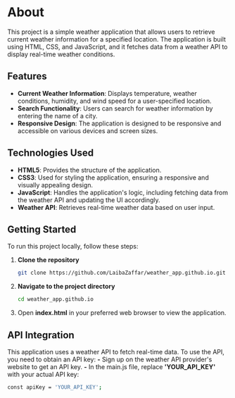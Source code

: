 # About

This project is a simple weather application that allows users to retrieve current weather information for a specified location. The application is built using HTML, CSS, and JavaScript, and it fetches data from a weather API to display real-time weather conditions.

## Features

- **Current Weather Information**: Displays temperature, weather conditions, humidity, and wind speed for a user-specified location.
- **Search Functionality**: Users can search for weather information by entering the name of a city.
- **Responsive Design**: The application is designed to be responsive and accessible on various devices and screen sizes.

## Technologies Used

- **HTML5**: Provides the structure of the application.
- **CSS3**: Used for styling the application, ensuring a responsive and visually appealing design.
- **JavaScript**: Handles the application's logic, including fetching data from the weather API and updating the UI accordingly.
- **Weather API**: Retrieves real-time weather data based on user input.

## Getting Started

To run this project locally, follow these steps:

1. **Clone the repository**
   ```bash
   git clone https://github.com/LaibaZaffar/weather_app.github.io.git
   ```
2. **Navigate to the project directory**
   ```bash
   cd weather_app.github.io
    ```
3. Open **index.html** in your preferred web browser to view the application.

## API Integration
This application uses a weather API to fetch real-time data. To use the API, you need to obtain an API key:
**-** Sign up on the weather API provider's website to get an API key.
**-** In the main.js file, replace **'YOUR_API_KEY'** with your actual API key:
   ```bash
const apiKey = 'YOUR_API_KEY';
   ```



